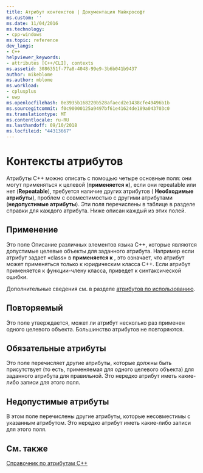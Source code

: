```yaml
---
title: Атрибут контекстов | Документация Майкрософт
ms.custom: ''
ms.date: 11/04/2016
ms.technology:
- cpp-windows
ms.topic: reference
dev_langs:
- C++
helpviewer_keywords:
- attributes [C++/CLI], contexts
ms.assetid: 3086351f-77a8-4048-99e9-3b6b041b9437
author: mikeblome
ms.author: mblome
ms.workload:
- cplusplus
- uwp
ms.openlocfilehash: 0e3935b168220b528afaecd2e1438cfe49496b1b
ms.sourcegitcommit: f0c90000125a9497bf61e41624de189a043703c0
ms.translationtype: MT
ms.contentlocale: ru-RU
ms.lasthandoff: 09/10/2018
ms.locfileid: "44313667"
---
```

# <a name="attribute-contexts"></a>Контексты атрибутов
Атрибуты C++ можно описать с помощью четыре основные поля: они могут применяться к целевой (**применяется к**), если они repeatable или нет (**Repeatable**), требуется наличие других атрибутов ( **Необходимые атрибуты**), проблем с совместимостью с другими атрибутами (**недопустимые атрибуты**). Эти поля перечислены в таблице в разделе справки для каждого атрибута. Ниже описан каждый из этих полей.
  
## <a name="applies-to"></a>Применение
 Это поле Описание различных элементов языка C++, которые являются допустимые целевые объекты для заданного атрибута. Например если атрибут задает «class» в **применяется к** , это означает, что атрибут может применяться только к юридическим класса C++. Если атрибут применяется к функции-члену класса, приведет к синтаксической ошибки.
  
 Дополнительные сведения см. в разделе [атрибутов по использованию](../windows/attributes-by-usage.md).
  
## <a name="repeatable"></a>Повторяемый
 Это поле утверждается, может ли атрибут несколько раз применен одного целевого объекта. Большинство атрибутов не повторяются.
  
## <a name="required-attributes"></a>Обязательные атрибуты
 Это поле перечисляет другие атрибуты, которые должны быть присутствует (то есть, применяемая для одного целевого объекта) для заданного атрибута для правильной. Это нередко атрибут иметь какие-либо записи для этого поля.
  
## <a name="invalid-attributes"></a>Недопустимые атрибуты
 В этом поле перечислены другие атрибуты, которые несовместимы с указанным атрибутом. Это нередко атрибут иметь какие-либо записи для этого поля.
  
## <a name="see-also"></a>См. также
 [Справочник по атрибутам C++](../windows/cpp-attributes-reference.md)